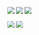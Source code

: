 ![](https://i.pinimg.com/originals/24/40/8a/24408ade7bacc4d5078a6cbe678dabb3.gif)
![](https://i.pinimg.com/originals/36/61/7c/36617c77bcdfd24930eb32ecdcc19e8c.gif)
![](https://i.pinimg.com/originals/2e/1e/38/2e1e3878c452d3be80ad91128554a596.gif)

![](https://i.pinimg.com/originals/6f/72/01/6f72012e4fed39f1c610c88fc00fa51c.gif)
![](https://media.tenor.com/enxUHNJgPH8AAAAi/natsume-sakasaki-enstars.gif)
